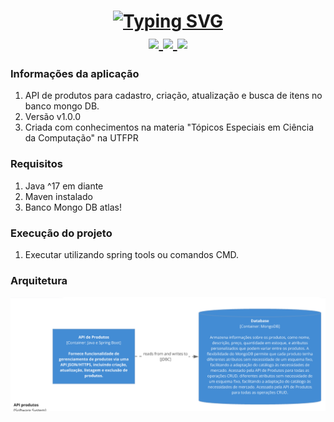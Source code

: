 <h1 align="center">
<a href="https://git.io/typing-svg"><img src="https://readme-typing-svg.herokuapp.com?font=Righteous&pause=1000&color=F1F7F5&background=FF565600&center=true&vCenter=true&width=500&height=70&lines=Projeto+Spring+Boot%3A+API+RestFull;Dev%3A+Italo+Kaique" alt="Typing SVG" /></a>
<div align="center"> 
  <a href="mailto:italohyu122@gmail.com">
    <img src="https://img.shields.io/badge/Gmail-333333?style=for-the-badge&logo=gmail&logoColor=red" />
  </a>
  <a href="https://www.linkedin.com/in/italo-kaique-bertini-bueno-6839a8224?utm_source=share&utm_campaign=share_via&utm_content=profile&utm_medium=android_app" target="_blank">
    <img src="https://img.shields.io/badge/LinkedIn-0077B5?style=for-the-badge&logo=linkedin&logoColor=white" target="_blank" />
  </a>
  <a href="https://italokaique.theloopcode.com" target="_blank">
     <img src="https://img.shields.io/badge/Portfolio-FF5722?style=for-the-badge&logo=todoist&logoColor=white" target="_blank" /> <!-- sqlite, safari, google-chrome are other good icon options -->
  </a>
</div>
</h1>

### Informações da aplicação
1. API de produtos para cadastro, criação, atualização e busca de itens no banco mongo DB.
2. Versão v1.0.0
3. Criada com conhecimentos na materia "Tópicos Especiais em Ciência da Computação" na UTFPR

### Requisitos
1. Java ^17 em diante
2. Maven instalado
3. Banco Mongo DB atlas!

### Execução do projeto
1. Executar utilizando spring tools ou comandos CMD.

### Arquitetura
![Imagem demonstrando arquitetura de sistema da api de autenticação basic com banco postgres](images/arquitetura-readme.png)
